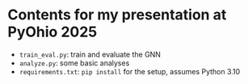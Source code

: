 # Contents for my presentation at PyOhio 2025
- `train_eval.py`: train and evaluate the GNN
- `analyze.py`: some basic analyses
- `requirements.txt`: `pip install` for the setup, assumes Python 3.10
